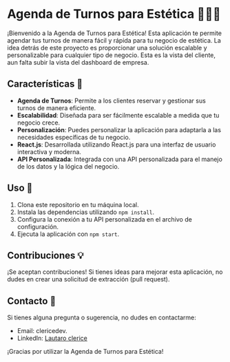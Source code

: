 # Agenda de Turnos para Estética 💇‍♀️💅

¡Bienvenido a la Agenda de Turnos para Estética! Esta aplicación te permite agendar tus turnos de manera fácil y rápida para tu negocio de estética. La idea detrás de este proyecto es proporcionar una solución escalable y personalizable para cualquier tipo de negocio. Esta es la vista del cliente, aun falta subir la vista del dashboard de empresa.

## Características 🚀

- **Agenda de Turnos**: Permite a los clientes reservar y gestionar sus turnos de manera eficiente.
- **Escalabilidad**: Diseñada para ser fácilmente escalable a medida que tu negocio crece.
- **Personalización**: Puedes personalizar la aplicación para adaptarla a las necesidades específicas de tu negocio.
- **React.js**: Desarrollada utilizando React.js para una interfaz de usuario interactiva y moderna.
- **API Personalizada**: Integrada con una API personalizada para el manejo de los datos y la lógica del negocio.

## Uso 📝

1. Clona este repositorio en tu máquina local.
2. Instala las dependencias utilizando `npm install`.
3. Configura la conexión a tu API personalizada en el archivo de configuración.
4. Ejecuta la aplicación con `npm start`.

## Contribuciones 💡

¡Se aceptan contribuciones! Si tienes ideas para mejorar esta aplicación, no dudes en crear una solicitud de extracción (pull request).

## Contacto 📧

Si tienes alguna pregunta o sugerencia, no dudes en contactarme:

- Email: clericedev.
- LinkedIn: [Lautaro clerice](https://www.linkedin.com/in/lautaroclerice/)

¡Gracias por utilizar la Agenda de Turnos para Estética!
